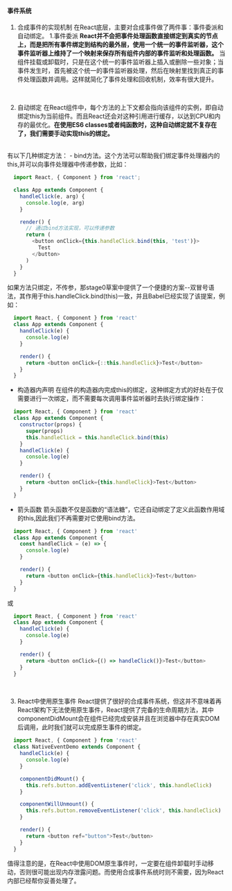 <!--
 * @Description: 
-->
<!--
 * @Description: 事件系统
-->
#### 事件系统
  1. 合成事件的实现机制
  在React底层，主要对合成事件做了两件事：事件委派和自动绑定。
  1.事件委派
  __React并不会把事件处理函数直接绑定到真实的节点上，而是把所有事件绑定到结构的最外层，使用一个统一的事件监听器，这个事件监听器上维持了一个映射来保存所有组件内部的事件监听和处理函数。__ 当组件挂载或卸载时，只是在这个统一的事件监听器上插入或删除一些对象；当事件发生时，首先被这个统一的事件监听器处理，然后在映射里找到真正的事件处理函数并调用。这样就简化了事件处理和回收机制，效率有很大提升。
  <br />

  2. 自动绑定
  在React组件中，每个方法的上下文都会指向该组件的实例，即自动绑定this为当前组件。而且React还会对这种引用进行缓存，以达到CPU和内存的最优化。__在使用ES6 classes或者纯函数时，这种自动绑定就不复存在了，我们需要手动实现this的绑定。__
  <br />
  有以下几种绑定方法：
  - bind方法。这个方法可以帮助我们绑定事件处理器内的this,并可以向事件处理器中传递参数，比如：

  ```javascript
    import React, { Component } from 'react';

    class App extends Component {
      handleClick(e, arg) {
        console.log(e, arg)
      }

      render() {
        // 通过bind方法实现，可以传递参数
        return (
          <button onClick={this.handleClick.bind(this, 'test')}>
            Test
          </button>
        )
      }
    }
  ```
  如果方法只绑定，不传参，那stage0草案中提供了一个便捷的方案--双冒号语法，其作用于this.handleClick.bind(this)一致，并且Babel已经实现了该提案，例如：

  ```javascript
    import React, { Component } from 'react'
    class App extends Component {
      handleClick(e) {
        console.log(e)
      }

      render() {
        return <button onClick={::this.handleClick}>Test</button>
      }
    } 
  ```
  - 构造器内声明
  在组件的构造器内完成this的绑定，这种绑定方式的好处在于仅需要进行一次绑定，而不需要每次调用事件监听器时去执行绑定操作：
  ```javascript
    import React, { Component } from 'react'
    class App extends Component {
      constructor(props) {
        super(props)
        this.handleClick = this.handleClick.bind(this)
      }
      handleClick(e) {
        console.log(e)
      }

      render() {
        return <button onClick={this.handleClick}>Test</button>
      }
    }
  ```
  - 箭头函数
  箭头函数不仅是函数的“语法糖”，它还自动绑定了定义此函数作用域的this,因此我们不再需要对它使用bind方法。
  ```javascript
    import React, { Component } from 'react'
    class App extends Component {
      const handleClick = (e) => {
        console.log(e)
      }

      render() {
        return <button onClick={this.handleClick}>Test</button>
      }
    }
  ```
  或
  ```javascript
    import React, { Component } from 'react'
    class App extends Component {
      handleClick(e) {
        console.log(e)
      }

      render() {
        return <button onClick={() => handleClick()}>Test</button>
      }
    }
  ```
  <br />

  3. React中使用原生事件
  React提供了很好的合成事件系统，但这并不意味着再React架构下无法使用原生事件，React提供了完备的生命周期方法，其中componentDidMount会在组件已经完成安装并且在浏览器中存在真实DOM后调用，此时我们就可以完成原生事件的绑定。
  
  ```javascript
    import React, { Component } from 'react'
    class NativeEventDemo extends Component {
      handleClick(e) {
        console.log(e)
      }

      componentDidMount() {
        this.refs.button.addEventListener('click', this.handleClick)
      }

      componentWillUnmount() {
        this.refs.button.removeEventListener('click', this.handleClick)
      }

      render() {
        return <button ref="button">Test</button>
      }
    } 
  ```
  值得注意的是，在React中使用DOM原生事件时，一定要在组件卸载时手动移动，否则很可能出现内存泄露问题。而使用合成事件系统时则不需要，因为React内部已经帮你妥善处理了。